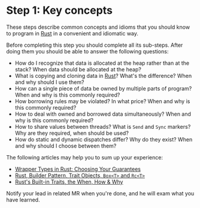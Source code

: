 Step 1: Key concepts
====================

These steps describe common concepts and idioms that you should know to program in [Rust] in a convenient and idiomatic way.

Before completing this step you should complete all its sub-steps. After doing them you should be able to answer the following questions:
- How do I recognize that data is allocated at the heap rather than at the stack? When data should be allocated at the heap?
- What is copying and cloning data in [Rust]? What's the difference? When and why should I use them?
- How can a single piece of data be owned by multiple parts of program? When and why is this commonly required?
- How borrowing rules may be violated? In what price? When and why is this commonly required?
- How to deal with owned and borrowed data simultaneously? When and why is this commonly required?
- How to share values between threads? What is `Send` and `Sync` markers? Why are they required, when should be used?
- How do static and dynamic dispatches differ? Why do they exist? When and why should I choose between them?

The following articles may help you to sum up your experience:
- [Wrapper Types in Rust: Choosing Your Guarantees][1]
- [Rust, Builder Pattern, Trait Objects, `Box<T>` and `Rc<T>`][2]
- [Rust's Built-in Traits, the When, How & Why][3]

Notify your lead in related MR when you're done, and he will exam what you have learned.





[Rust]: https://www.rust-lang.org

[1]: https://manishearth.github.io/blog/2015/05/27/wrapper-types-in-rust-choosing-your-guarantees
[2]: https://abronan.com/rust-trait-objects-box-and-rc
[3]: https://llogiq.github.io/2015/07/30/traits.html
